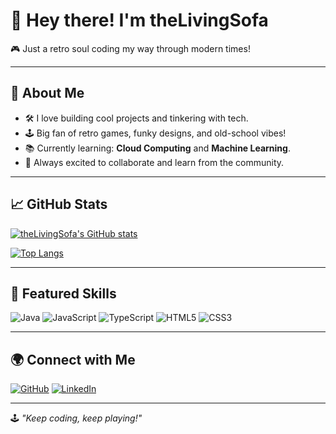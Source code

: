 # 👋 Hey there! I'm theLivingSofa

🎮 Just a retro soul coding my way through modern times!

---

## 🚀 About Me

- 🛠️ I love building cool projects and tinkering with tech.
- 🕹️ Big fan of retro games, funky designs, and old-school vibes!
- 📚 Currently learning: **Cloud Computing** and **Machine Learning**.
- 🌟 Always excited to collaborate and learn from the community.

---

## 📈 GitHub Stats

[![theLivingSofa's GitHub stats](https://github-readme-stats.vercel.app/api?username=theLivingSofa&show_icons=true&theme=retro&border_radius=20)](https://github.com/anuraghazra/github-readme-stats)

[![Top Langs](https://github-readme-stats.vercel.app/api/top-langs/?username=theLivingSofa&layout=compact&theme=retro&border_radius=20)](https://github.com/anuraghazra/github-readme-stats)

---

## 🎨 Featured Skills

![Java](https://img.shields.io/badge/Java-ED8B00?style=for-the-badge&logo=java&logoColor=white)
![JavaScript](https://img.shields.io/badge/JavaScript-FFD700?style=for-the-badge&logo=javascript&logoColor=black)
![TypeScript](https://img.shields.io/badge/TypeScript-007ACC?style=for-the-badge&logo=typescript&logoColor=white)
![HTML5](https://img.shields.io/badge/HTML5-E34F26?style=for-the-badge&logo=html5&logoColor=white)
![CSS3](https://img.shields.io/badge/CSS3-1572B6?style=for-the-badge&logo=css3&logoColor=white)

---

## 🌍 Connect with Me

[![GitHub](https://img.shields.io/badge/GitHub-100000?style=for-the-badge&logo=github&logoColor=white)](https://github.com/theLivingSofa)
[![LinkedIn](https://img.shields.io/badge/LinkedIn-0A66C2?style=for-the-badge&logo=linkedin&logoColor=white)](https://www.linkedin.com/)

---

🕹️ *"Keep coding, keep playing!"*
